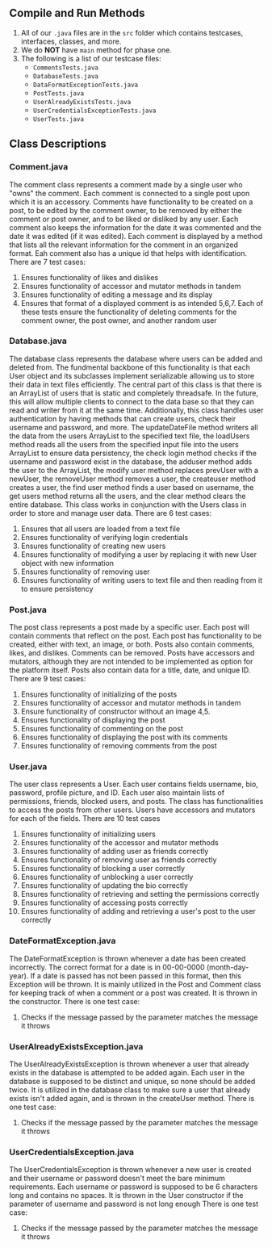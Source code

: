## Compile and Run Methods

1. All of our `.java` files are in the `src` folder which contains testcases, interfaces, classes, and more. 
2. We do **NOT** have `main` method for phase one.
3. The following is a list of our testcase files:
   - `CommentsTests.java`
   - `DatabaseTests.java`
   - `DataFormatExceptionTests.java`
   - `PostTests.java`
   - `UserAlreadyExistsTests.java`
   - `UserCredentialsExceptionTests.java`
   - `UserTests.java`

## Class Descriptions

### Comment.java
The comment class represents a comment made by a single user who "owns" the comment.
Each comment is connected to a single post upon which it is an accessory.
Comments have functionality to be created on a post, to be edited by the comment owner, 
to be removed by either the comment or post owner, and to be liked or disliked by any user.
Each comment also keeps the information for the date it was commented and the date it was edited (if it was edited).
Each comment is displayed by a method that lists all the relevant information for the comment in an organized format.
Eah comment also has a unique id that helps with identification.
There are 7 test cases: 
1. Ensures functionality of likes and dislikes
2. Ensures functionality of accessor and mutator methods in tandem
3. Ensures functionality of editing a message and its display
4. Ensures that format of a displayed comment is as intended
5,6,7. Each of these tests ensure the functionality of deleting 
comments for the comment owner, the post owner, and another random user

### Database.java
The database class represents the database where users can be added and deleted from. The fundmental 
backbone of this functionality is that each User object and its subclasses implement serializable allowing
us to store their data in text files efficiently. The central part of this class is that there is an ArrayList of 
users that is static and completely threadsafe. In the future, this will allow multiple clients to connect to the data
base so that they can read and writer from it at the same time. Additionally, this class handles user authentication by 
having methods that can create users, check their username and password, and more. The updateDateFile method writers
all the data from the users ArrayList to the specified text file, the loadUsers method reads all the users from the 
specified input file into the users ArrayList to ensure data persistency, the check login method
checks if the username and password exist in the database, the adduser method adds the user to the ArrayList,
the modify user method replaces prevUser with a newUser, the removeUser method removes a user, the createuser
method creates a user, the find user method finds a user based on username, the get users method returns all the users, 
and the clear method clears the entire database. This class works in conjunction with the Users class in order to store 
and manage user data. 
There are 6 test cases:
1. Ensures that all users are loaded from a text file
2. Ensures functionality of verifying login credentials
3. Ensures functionality of creating new users 
4. Ensures functionality of modifying a user by replacing it with new User object with new information
5. Ensures functionality of removing user
6. Ensures functionality of writing users to text file and then reading from it to ensure persistency

### Post.java
The post class represents a post made by a specific user. 
Each post will contain comments that reflect on the post.
Each post has functionality to be created, either with text, an image, or both. 
Posts also contain comments, likes, and dislikes. Comments can be removed.
Posts have accessors and mutators, although they are not intended to be implemented as option for the platform itself.
Posts also contain data for a title, date, and unique ID.
There are 9 test cases:
1. Ensures functionality of initializing of the posts
2. Ensures functionality of accessor and mutator methods in tandem
3. Ensure functionality of constructor without an image
4,5.
6. Ensures functionality of displaying the post
7. Ensures functionality of commenting on the post
8. Ensures functionality of displaying the post with its comments
9. Ensures functionality of removing comments from the post


### User.java
The user class represents a User. 
Each user contains fields  username, bio, password, profile picture, and ID. 
Each user also maintain lists of permissions, friends, blocked users, and posts.
The class has functionalities to access the posts from other users.
Users have accessors and mutators for each of the fields.
There are 10 test cases
1. Ensures functionality of initializing users
2. Ensures functionality of the accessor and mutator methods
3. Ensures functionality of adding user as friends correctly
4. Ensures functionality of removing user as friends correctly
5. Ensures functionality of blocking a user correctly
6. Ensures functionality of unblocking a user correctly
7. Ensures functionality of updating the bio correctly
8. Ensures functionality of retrieving and setting the permissions correctly
9. Ensures functionality of accessing posts correctly
10. Ensures functionality of adding and retrieving a user's post to the user correctly


### DateFormatException.java
The DateFormatException is thrown whenever a date has been created incorrectly. The correct
format for a date is in 00-00-0000 (month-day-year). If a date is passed has not been passed
in this format, then this Exception will be thrown. It is mainly utilized in the Post and Comment
class for keeping track of when a comment or a post was created. It is thrown in the constructor.
There is one test case:
1. Checks if the message passed by the parameter matches the message it throws

### UserAlreadyExistsException.java
The UserAlreadyExistsException is thrown whenever a user that already exists in the database is attempted to be added again.
Each user in the database is supposed to be distinct and unique, so none should be added twice.
It is utilized in the database class to make sure a user that already exists isn't added again, and is thrown in the createUser method.
There is one test case:
1. Checks if the message passed by the parameter matches the message it throws

### UserCredentialsException.java
The UserCredentialsException is thrown whenever a new user is created and their username or password doesn't meet
the bare minimum requirements. Each username or password is supposed to be 6 characters long and contains no spaces. 
It is thrown in the User constructor if the parameter of username and password is not long enough
There is one test case:
1. Checks if the message passed by the parameter matches the message it throws

